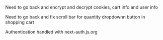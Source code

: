 Need to go back and encrypt and decrypt cookies, cart info and user info

Need to go back and fix scroll bar for quantity dropdownn button in shopping cart

Authentication handled with next-auth.js.org

